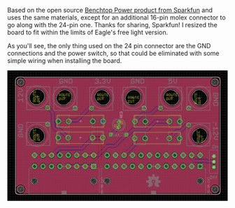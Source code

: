 Based on the open source [Benchtop Power product from Sparkfun](https://www.sparkfun.com/products/12867) and uses the same materials, except for an additional 16-pin molex connector to go along with the 24-pin one. Thanks for sharing, Sparkfun! I resized the board to fit within the limits of Eagle's free light version.

As you'll see, the only thing used on the 24 pin connector are the GND connections and the power switch, so that could be eliminated with some simple wiring when installing the board.

![EAGLE screenshot of board](https://raw.githubusercontent.com/dustMason/Apple-G5-PSU-Benchtop-Power-Supply-Breakout/master/image.png)
